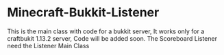 # Minecraft-Bukkit-Listener
This is the main class with code for a bukkit server, It works only for a craftbukit 1.13.2 server, Code will be added soon.
The Scoreboard Listener need the Listener Main Class
